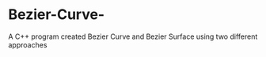 Bezier-Curve-
=============

A C++ program created Bezier Curve and Bezier Surface using two different approaches
